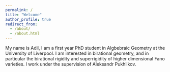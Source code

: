```yaml
---
permalink: /
title: "Welcome"
author_profile: true
redirect_from: 
  - /about/
  - /about.html
---
```


My name is Adil, I am a first year PhD student in Algbebraic Geometry at the University of Liverpool. I am interested in birational geometry, and in particular the birational rigidity and superrigidity of higher dimensional Fano varieties. I work under the supervision of Aleksandr Pukhlikov. 
